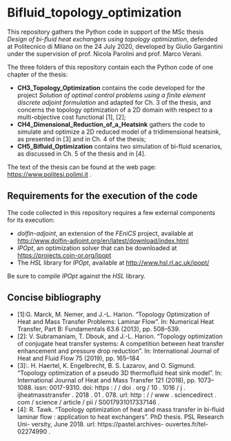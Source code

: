 # Bifluid_topology_optimization

This repository gathers the Python code in support of the MSc thesis *Design of bi-fluid heat exchangers using topology optimization*, defended at Politecnico di Milano on the 24 July 2020, developed by Giulio Gargantini under the supervision of prof. Nicola Parolini and prof. Marco Verani.

The three folders of this repository contain each the Python code of one chapter of the thesis:
- **CH3\_Topology\_Optimization** contains the code developed for the project *Solution of optimal control problems using a finite element discrete adjoint formulation* and adapted for Ch. 3 of the thesis, and concerns the topology optimization of a 2D domain with respect to a multi-objective cost functional [1], [2];
- **CH4\_Dimensional\_Reduction\_of\_a\_Heatsink** gathers the code to simulate and optimize a 2D reduced model of a tridimensional heatsink, as presented in [3] and in Ch. 4 of the thesis;
- **CH5\_Bifluid\_Optimization** contains two simulation of bi-fluid scenarios, as discussed in Ch. 5 of the thesis and in [4].

The text of the thesis can be found at the web page: https://www.politesi.polimi.it .

## Requirements for the execution of the code
The code collected in this repository requires a few external components for its execution:
- *dolfin-adjoint*, an extension of the *FEniCS* project, available at http://www.dolfin-adjoint.org/en/latest/download/index.html
- *IPOpt*, an optimization solver that can be downloaded at https://projects.coin-or.org/Ipopt
- The *HSL* library for *IPOpt*, available at http://www.hsl.rl.ac.uk/ipopt/

Be sure to compile *IPOpt* against the *HSL* library.

## Concise bibliography
- [1]:G. Marck, M. Nemer, and J.-L. Harion. “Topology Optimization of Heat and Mass Transfer Problems: Laminar Flow”. In: Numerical Heat Transfer, Part B: Fundamentals 63.6 (2013), pp. 508–539.
- [2]: V. Subramaniam, T. Dbouk, and J.-L. Harion. “Topology optimization of conjugate heat transfer systems: A competition between heat transfer enhancement and pressure drop reduction”. In: International Journal of Heat and Fluid Flow 75 (2019), pp. 165–184
- [3]:. H. Haertel, K. Engelbrecht, B. S. Lazarov, and O. Sigmund. “Topology optimization of a pseudo 3D thermofluid heat sink model”. In: International Journal of Heat and Mass Transfer 121 (2018), pp. 1073–1088. issn: 0017-9310. doi: https : / / doi . org / 10 . 1016 / j . ijheatmasstransfer . 2018 . 01 . 078. url: http : / / www . sciencedirect . com / science / article / pii / S0017931017337146 .
- [4]: R. Tawk. “Topology optimization of heat and mass transfer in bi-fluid laminar flow : application to heat exchangers”. PhD thesis. PSL Research Uni- versity, June 2018. url: https://pastel.archives- ouvertes.fr/tel-02274990 .
